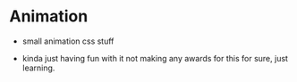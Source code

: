# Animation

* small animation css stuff

* kinda just having fun with it not making any awards for this for sure, just learning.